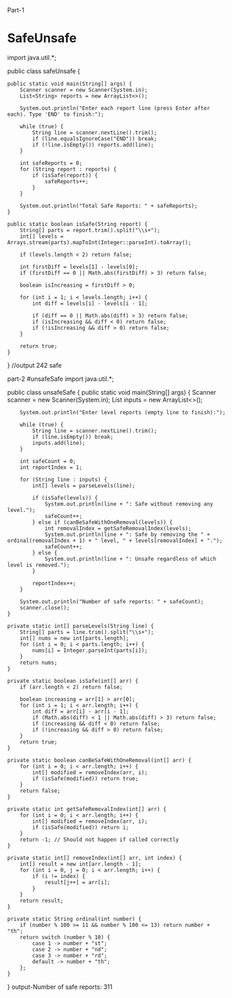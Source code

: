 Part-1
# SafeUnsafe
import java.util.*;

public class safeUnsafe {

    public static void main(String[] args) {
        Scanner scanner = new Scanner(System.in);
        List<String> reports = new ArrayList<>();

        System.out.println("Enter each report line (press Enter after each). Type 'END' to finish:");

        while (true) {
            String line = scanner.nextLine().trim();
            if (line.equalsIgnoreCase("END")) break;
            if (!line.isEmpty()) reports.add(line);
        }

        int safeReports = 0;
        for (String report : reports) {
            if (isSafe(report)) {
                safeReports++;
            }
        }

        System.out.println("Total Safe Reports: " + safeReports);
    }

    public static boolean isSafe(String report) {
        String[] parts = report.trim().split("\\s+");
        int[] levels = Arrays.stream(parts).mapToInt(Integer::parseInt).toArray();

        if (levels.length < 2) return false;

        int firstDiff = levels[1] - levels[0];
        if (firstDiff == 0 || Math.abs(firstDiff) > 3) return false;

        boolean isIncreasing = firstDiff > 0;

        for (int i = 1; i < levels.length; i++) {
            int diff = levels[i] - levels[i - 1];

            if (diff == 0 || Math.abs(diff) > 3) return false;
            if (isIncreasing && diff < 0) return false;
            if (!isIncreasing && diff > 0) return false;
        }

        return true;
    }
}
//output 242 safe 

part-2 #unsafeSafe
import java.util.*;

public class unsafeSafe {
    public static void main(String[] args) {
        Scanner scanner = new Scanner(System.in);
        List<String> inputs = new ArrayList<>();

        System.out.println("Enter level reports (empty line to finish):");

        while (true) {
            String line = scanner.nextLine().trim();
            if (line.isEmpty()) break;
            inputs.add(line);
        }

        int safeCount = 0;
        int reportIndex = 1;

        for (String line : inputs) {
            int[] levels = parseLevels(line);

            if (isSafe(levels)) {
                System.out.println(line + ": Safe without removing any level.");
                safeCount++;
            } else if (canBeSafeWithOneRemoval(levels)) {
                int removalIndex = getSafeRemovalIndex(levels);
                System.out.println(line + ": Safe by removing the " + ordinal(removalIndex + 1) + " level, " + levels[removalIndex] + ".");
                safeCount++;
            } else {
                System.out.println(line + ": Unsafe regardless of which level is removed.");
            }

            reportIndex++;
        }

        System.out.println("Number of safe reports: " + safeCount);
        scanner.close();
    }

    private static int[] parseLevels(String line) {
        String[] parts = line.trim().split("\\s+");
        int[] nums = new int[parts.length];
        for (int i = 0; i < parts.length; i++) {
            nums[i] = Integer.parseInt(parts[i]);
        }
        return nums;
    }

    private static boolean isSafe(int[] arr) {
        if (arr.length < 2) return false;

        boolean increasing = arr[1] > arr[0];
        for (int i = 1; i < arr.length; i++) {
            int diff = arr[i] - arr[i - 1];
            if (Math.abs(diff) < 1 || Math.abs(diff) > 3) return false;
            if (increasing && diff < 0) return false;
            if (!increasing && diff > 0) return false;
        }
        return true;
    }

    private static boolean canBeSafeWithOneRemoval(int[] arr) {
        for (int i = 0; i < arr.length; i++) {
            int[] modified = removeIndex(arr, i);
            if (isSafe(modified)) return true;
        }
        return false;
    }

    private static int getSafeRemovalIndex(int[] arr) {
        for (int i = 0; i < arr.length; i++) {
            int[] modified = removeIndex(arr, i);
            if (isSafe(modified)) return i;
        }
        return -1; // Should not happen if called correctly
    }

    private static int[] removeIndex(int[] arr, int index) {
        int[] result = new int[arr.length - 1];
        for (int i = 0, j = 0; i < arr.length; i++) {
            if (i != index) {
                result[j++] = arr[i];
            }
        }
        return result;
    }

    private static String ordinal(int number) {
        if (number % 100 >= 11 && number % 100 <= 13) return number + "th";
        return switch (number % 10) {
            case 1 -> number + "st";
            case 2 -> number + "nd";
            case 3 -> number + "rd";
            default -> number + "th";
        };
    }
}
output-Number of safe reports: 311

